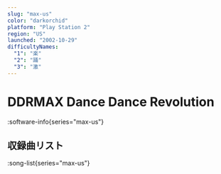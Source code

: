 ```yaml
---
slug: "max-us"
color: "darkorchid"
platform: "Play Station 2"
region: "US"
launched: "2002-10-29"
difficultyNames:
  "1": "楽"
  "2": "踊"
  "3": "激"
---
```


# DDRMAX Dance Dance Revolution

:software-info{series="max-us"}

## 収録曲リスト

:song-list{series="max-us"}
